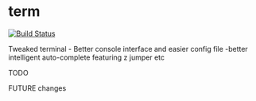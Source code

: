 term
====

[![Build
Status](https://travis-ci.org/ianjuma/term.png)](https://travis-ci.org/ianjuma/term)

Tweaked terminal - Better console interface and easier config file
-better intelligent auto-complete featuring z jumper etc

TODO


FUTURE changes
